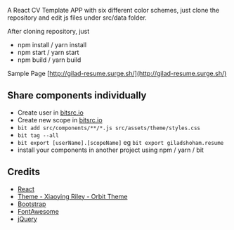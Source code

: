 A React CV Template APP with six different color schemes, just clone the repository and edit js files under src/data folder.


After cloning repository, just

- npm install / yarn install
- npm start / yarn start
- npm build / yarn build

Sample Page
[http://gilad-resume.surge.sh/](http://gilad-resume.surge.sh/)

## Share components individually
- Create user in [bitsrc.io](https://bitsrc.io)
- Create new scope in [bitsrc.io](https://bitsrc.io)
- `bit add src/components/**/*.js src/assets/theme/styles.css`
- `bit tag --all`
- `bit export [userName].[scopeName]` eg `bit export giladshoham.resume`
- install your components in another project using npm / yarn / bit

## Credits
- [React](https://facebook.github.io/react/)
- [Theme -  Xiaoying Riley - Orbit Theme](https://github.com/xriley/)
- [Bootstrap](http://getbootstrap.com/)
- [FontAwesome](http://fortawesome.github.io/Font-Awesome/)
- [jQuery](http://jquery.com/)
